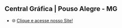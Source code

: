 ## Central Gráfica | Pouso Alegre - MG

- 🌐 [Clique e acesse nosso Site!](https://centralgraficapa.github.io)
